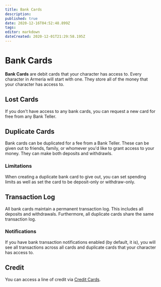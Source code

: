 ```yaml
---
title: Bank Cards
description: 
published: true
date: 2020-12-16T04:52:48.899Z
tags: 
editor: markdown
dateCreated: 2020-12-01T21:29:58.195Z
---
```


# Bank Cards

**Bank Cards** are debit cards that your character has access to. Every character in Armeria will start with one. They store all of the money that your character has access to.

## Lost Cards

If you don't have access to any bank cards, you can request a new card for free from any Bank Teller.

## Duplicate Cards

Bank cards can be duplicated for a fee from a Bank Teller. These can be given out to friends, family, or whomever you'd like to grant access to your money. They can make both deposits and withdrawls.

### Limitations

When creating a duplicate bank card to give out, you can set spending limits as well as set the card to be deposit-only or withdraw-only.

## Transaction Log

All bank cards maintain a permanent transaction log. This includes all deposits and withdrawals. Furthermore, all duplicate cards share the same transaction log.

### Notifications

If you have bank transaction notifications enabled (by default, it is), you will see all transactions across all cards and duplicate cards that your character has access to.

## Credit

You can access a line of credit via [Credit Cards](/character/credit-cards).